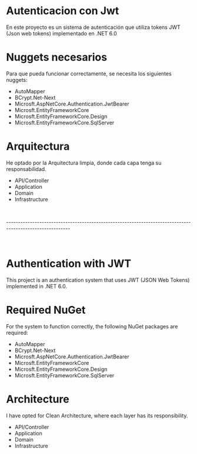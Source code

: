 <h1>Autenticacion con Jwt</h1>
<p>En este proyecto es un sistema de autenticación que utiliza tokens JWT (Json web tokens) implementado en .NET 6.0</p>

<h1>Nuggets necesarios</h1>
<p>Para que pueda funcionar correctamente, se necesita los siguientes nuggets: </p>
<ul>
  <li>AutoMapper</li>
  <li>BCrypt.Net-Next</li>
  <li>Microsft.AspNetCore.Authentication.JwtBearer</li>
  <li>Microsft.EntityFrameworkCore</li>
  <li>Microsft.EntityFrameworkCore.Design</li>
  <li>Microsft.EntityFrameworkCore.SqlServer</li>
</ul>

<h1>Arquitectura</h1>
<p>He optado por la Arquitectura limpia, donde cada capa tenga su responsabilidad.</p>
<ul>
  <li>API/Controller</li>
  <li>Application</li>
  <li>Domain</li>
  <li>Infrastructure</li>
</ul>
<br>
<p>---------------------------------------------------------------------------------------------------------</p>
<br>
<h1>Authentication with JWT</h1>
<p>This project is an authentication system that uses JWT (JSON Web Tokens) implemented in .NET 6.0.</p>

<h1>Required NuGet</h1>
<p>For the system to function correctly, the following NuGet packages are required:</p>
<ul>
  <li>AutoMapper</li>
  <li>BCrypt.Net-Next</li>
  <li>Microsft.AspNetCore.Authentication.JwtBearer</li>
  <li>Microsft.EntityFrameworkCore</li>
  <li>Microsft.EntityFrameworkCore.Design</li>
  <li>Microsft.EntityFrameworkCore.SqlServer</li>
</ul>

<h1>Architecture</h1>
<p>I have opted for Clean Architecture, where each layer has its responsibility.</p>
<ul>
  <li>API/Controller</li>
  <li>Application</li>
  <li>Domain</li>
  <li>Infrastructure</li>
</ul>
